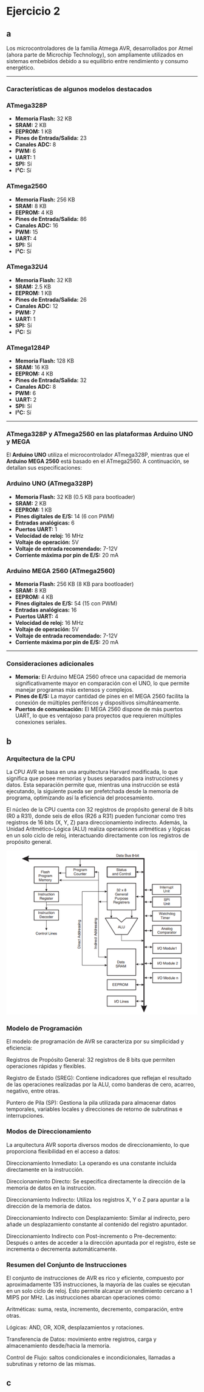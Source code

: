 # Ejercicio 2

## a

Los microcontroladores de la familia Atmega AVR, desarrollados por Atmel (ahora parte de Microchip Technology), son ampliamente utilizados en sistemas embebidos debido a su equilibrio entre rendimiento y consumo energético.

---

### Características de algunos modelos destacados

### ATmega328P

- **Memoria Flash:** 32 KB  
- **SRAM:** 2 KB  
- **EEPROM:** 1 KB  
- **Pines de Entrada/Salida:** 23  
- **Canales ADC:** 8  
- **PWM:** 6  
- **UART:** 1  
- **SPI:** Sí  
- **I²C:** Sí  

### ATmega2560

- **Memoria Flash:** 256 KB  
- **SRAM:** 8 KB  
- **EEPROM:** 4 KB  
- **Pines de Entrada/Salida:** 86  
- **Canales ADC:** 16  
- **PWM:** 15  
- **UART:** 4  
- **SPI:** Sí  
- **I²C:** Sí  

### ATmega32U4

- **Memoria Flash:** 32 KB  
- **SRAM:** 2.5 KB  
- **EEPROM:** 1 KB  
- **Pines de Entrada/Salida:** 26  
- **Canales ADC:** 12  
- **PWM:** 7  
- **UART:** 1  
- **SPI:** Sí  
- **I²C:** Sí  

### ATmega1284P

- **Memoria Flash:** 128 KB  
- **SRAM:** 16 KB  
- **EEPROM:** 4 KB  
- **Pines de Entrada/Salida:** 32  
- **Canales ADC:** 8  
- **PWM:** 6  
- **UART:** 2  
- **SPI:** Sí  
- **I²C:** Sí  

---

### ATmega328P y ATmega2560 en las plataformas Arduino UNO y MEGA

El **Arduino UNO** utiliza el microcontrolador ATmega328P, mientras que el **Arduino MEGA 2560** está basado en el ATmega2560. A continuación, se detallan sus especificaciones:

### Arduino UNO (ATmega328P)

- **Memoria Flash:** 32 KB (0.5 KB para bootloader)  
- **SRAM:** 2 KB  
- **EEPROM:** 1 KB  
- **Pines digitales de E/S:** 14 (6 con PWM)  
- **Entradas analógicas:** 6  
- **Puertos UART:** 1  
- **Velocidad de reloj:** 16 MHz  
- **Voltaje de operación:** 5V  
- **Voltaje de entrada recomendado:** 7-12V  
- **Corriente máxima por pin de E/S:** 20 mA  

### Arduino MEGA 2560 (ATmega2560)

- **Memoria Flash:** 256 KB (8 KB para bootloader)  
- **SRAM:** 8 KB  
- **EEPROM:** 4 KB  
- **Pines digitales de E/S:** 54 (15 con PWM)  
- **Entradas analógicas:** 16  
- **Puertos UART:** 4  
- **Velocidad de reloj:** 16 MHz  
- **Voltaje de operación:** 5V  
- **Voltaje de entrada recomendado:** 7-12V  
- **Corriente máxima por pin de E/S:** 20 mA  

---

### Consideraciones adicionales

- **Memoria:** El Arduino MEGA 2560 ofrece una capacidad de memoria significativamente mayor en comparación con el UNO, lo que permite manejar programas más extensos y complejos.  
- **Pines de E/S:** La mayor cantidad de pines en el MEGA 2560 facilita la conexión de múltiples periféricos y dispositivos simultáneamente.  
- **Puertos de comunicación:** El MEGA 2560 dispone de más puertos UART, lo que es ventajoso para proyectos que requieren múltiples conexiones seriales.  

## b

### Arquitectura de la CPU

La CPU AVR se basa en una arquitectura Harvard modificada, lo que significa que posee memorias y buses separados para instrucciones y datos. Esta separación permite que, mientras una instrucción se está ejecutando, la siguiente pueda ser prefetchada desde la memoria de programa, optimizando así la eficiencia del procesamiento.

El núcleo de la CPU cuenta con 32 registros de propósito general de 8 bits (R0 a R31), donde seis de ellos (R26 a R31) pueden funcionar como tres registros de 16 bits (X, Y, Z) para direccionamiento indirecto. Además, la Unidad Aritmético-Lógica (ALU) realiza operaciones aritméticas y lógicas en un solo ciclo de reloj, interactuando directamente con los registros de propósito general.

![alt text](public/image.png)

### Modelo de Programación

El modelo de programación de AVR se caracteriza por su simplicidad y eficiencia:

Registros de Propósito General: 32 registros de 8 bits que permiten operaciones rápidas y flexibles.

Registro de Estado (SREG): Contiene indicadores que reflejan el resultado de las operaciones realizadas por la ALU, como banderas de cero, acarreo, negativo, entre otras.

Puntero de Pila (SP): Gestiona la pila utilizada para almacenar datos temporales, variables locales y direcciones de retorno de subrutinas e interrupciones.

### Modos de Direccionamiento

La arquitectura AVR soporta diversos modos de direccionamiento, lo que proporciona flexibilidad en el acceso a datos:

Direccionamiento Inmediato: La operando es una constante incluida directamente en la instrucción.

Direccionamiento Directo: Se especifica directamente la dirección de la memoria de datos en la instrucción.

Direccionamiento Indirecto: Utiliza los registros X, Y o Z para apuntar a la dirección de la memoria de datos.

Direccionamiento Indirecto con Desplazamiento: Similar al indirecto, pero añade un desplazamiento constante al contenido del registro apuntador.

Direccionamiento Indirecto con Post-incremento o Pre-decremento: Después o antes de acceder a la dirección apuntada por el registro, éste se incrementa o decrementa automáticamente.

### Resumen del Conjunto de Instrucciones

El conjunto de instrucciones de AVR es rico y eficiente, compuesto por aproximadamente 135 instrucciones, la mayoría de las cuales se ejecutan en un solo ciclo de reloj. Esto permite alcanzar un rendimiento cercano a 1 MIPS por MHz. Las instrucciones abarcan operaciones como:

Aritméticas: suma, resta, incremento, decremento, comparación, entre otras.

Lógicas: AND, OR, XOR, desplazamientos y rotaciones.

Transferencia de Datos: movimiento entre registros, carga y almacenamiento desde/hacia la memoria.

Control de Flujo: saltos condicionales e incondicionales, llamadas a subrutinas y retorno de las mismas.

## c